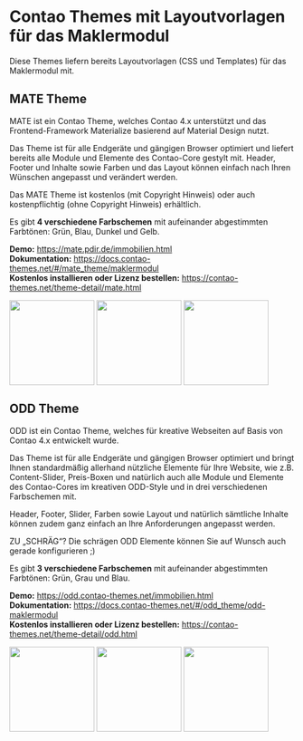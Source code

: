 # Contao Themes mit Layoutvorlagen für das Maklermodul

Diese Themes liefern bereits Layoutvorlagen (CSS und Templates) für das Maklermodul mit.

## MATE Theme

MATE ist ein Contao Theme, welches Contao 4.x unterstützt und das Frontend-Framework Materialize basierend auf Material Design nutzt.

Das Theme ist für alle Endgeräte und gängigen Browser optimiert und liefert bereits alle Module und Elemente des Contao-Core gestylt mit. Header, Footer und Inhalte sowie Farben und das Layout können einfach nach Ihren Wünschen angepasst und verändert werden.

Das MATE Theme ist kostenlos (mit Copyright Hinweis) oder auch kostenpflichtig (ohne Copyright Hinweis) erhältlich.

Es gibt **4 verschiedene Farbschemen** mit aufeinander abgestimmten Farbtönen: Grün, Blau, Dunkel und Gelb.

**Demo:** https://mate.pdir.de/immobilien.html  
**Dokumentation:** https://docs.contao-themes.net/#/mate_theme/maklermodul  
**Kostenlos installieren oder Lizenz bestellen:** https://contao-themes.net/theme-detail/mate.html  

<img src="https://docs.contao-themes.net/_images/mate-theme/module/matetheme_maklermodul_liste_selects.png" style="width:150px;display:inline-block;vertical-align:top;"> <img src="https://docs.contao-themes.net/_images/mate-theme/module/matetheme_maklermodul_liste_buttons.png" style="width:150px;display:inline-block;vertical-align:top;"> <img src="https://docs.contao-themes.net/_images/mate-theme/module/matetheme_maklermodul_details.png" style="width:150px;display:inline-block;vertical-align:top;">  

## ODD Theme

ODD ist ein Contao Theme, welches für kreative Webseiten auf Basis von Contao 4.x entwickelt wurde.

Das Theme ist für alle Endgeräte und gängigen Browser optimiert und bringt Ihnen standardmäßig allerhand nützliche Elemente für Ihre Website, wie z.B. Content-Slider, Preis-Boxen und natürlich auch alle Module und Elemente des Contao-Cores im kreativen ODD-Style und in drei verschiedenen Farbschemen mit.

Header, Footer, Slider, Farben sowie Layout und natürlich sämtliche Inhalte können zudem ganz einfach an Ihre Anforderungen angepasst werden.

ZU „SCHRÄG“? Die schrägen ODD Elemente können Sie auf Wunsch auch gerade konfigurieren ;)

Es gibt **3 verschiedene Farbschemen** mit aufeinander abgestimmten Farbtönen: Grün, Grau und Blau.

**Demo:** https://odd.contao-themes.net/immobilien.html  
**Dokumentation:** https://docs.contao-themes.net/#/odd_theme/odd-maklermodul  
**Kostenlos installieren oder Lizenz bestellen:** https://contao-themes.net/theme-detail/odd.html  

<img src="https://docs.contao-themes.net/_images/odd-theme/module/oddtheme_maklermodul_liste_selects.png" style="width:150px;display:inline-block;vertical-align:top;"> <img src="https://docs.contao-themes.net/_images/odd-theme/module/oddtheme_maklermodul_liste_buttons.png" style="width:150px;display:inline-block;vertical-align:top;"> <img src="https://docs.contao-themes.net/_images/odd-theme/module/oddtheme_maklermodul_details.png" style="width:150px;display:inline-block;vertical-align:top;">
